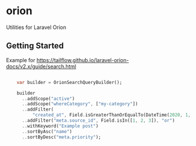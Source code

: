 # orion

Utilities for Laravel Orion

## Getting Started

Example for
https://tailflow.github.io/laravel-orion-docs/v2.x/guide/search.html

```dart

    var builder = OrionSearchQueryBuilder();

    builder
      ..addScope("active")
      ..addScope("whereCategory", ["my-category"])
      ..addFilter(
          "created_at", Field.isGreaterThanOrEqualTo(DateTime(2020, 1, 1)))
      ..addFilter("meta.source_id", Field.isIn([1, 2, 3]), "or")
      ..withKeyword("Example post")
      ..sortByAsc("name")
      ..sortByDesc("meta.priority");
```